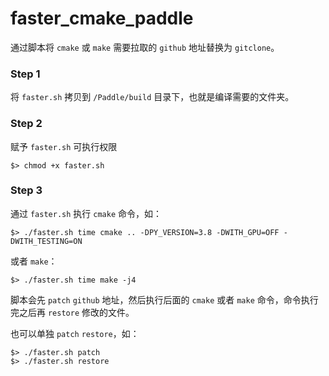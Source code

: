 # faster_cmake_paddle
通过脚本将 `cmake` 或 `make` 需要拉取的 `github` 地址替换为 `gitclone`。

### Step 1

将 `faster.sh` 拷贝到 `/Paddle/build` 目录下，也就是编译需要的文件夹。

### Step 2

赋予 `faster.sh` 可执行权限

``` shell
$> chmod +x faster.sh
```

### Step 3

通过 `faster.sh` 执行 `cmake` 命令，如：

``` shell
$> ./faster.sh time cmake .. -DPY_VERSION=3.8 -DWITH_GPU=OFF -DWITH_TESTING=ON
```

或者 `make`：

``` shell
$> ./faster.sh time make -j4
```

脚本会先 `patch` `github` 地址，然后执行后面的 `cmake` 或者 `make` 命令，命令执行完之后再 `restore` 修改的文件。

也可以单独 `patch` `restore`，如：

``` shell
$> ./faster.sh patch
$> ./faster.sh restore
```



